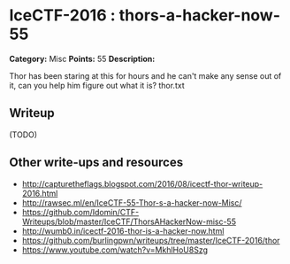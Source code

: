 # IceCTF-2016 : thors-a-hacker-now-55

**Category:** Misc
**Points:** 55
**Description:**

Thor has been staring at this for hours and he can't make any sense out of it, can you help him figure out what it is? thor.txt

## Writeup

(TODO)

## Other write-ups and resources

* http://capturetheflags.blogspot.com/2016/08/icectf-thor-writeup-2016.html
* http://rawsec.ml/en/IceCTF-55-Thor-s-a-hacker-now-Misc/
* https://github.com/Idomin/CTF-Writeups/blob/master/IceCTF/ThorsAHackerNow-misc-55
* http://wumb0.in/icectf-2016-thor-is-a-hacker-now.html
* https://github.com/burlingpwn/writeups/tree/master/IceCTF-2016/thor
* https://www.youtube.com/watch?v=MkhlHoU8Szg
